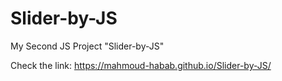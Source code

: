 # Slider-by-JS

My Second JS Project "Slider-by-JS"

Check the link: https://mahmoud-habab.github.io/Slider-by-JS/
